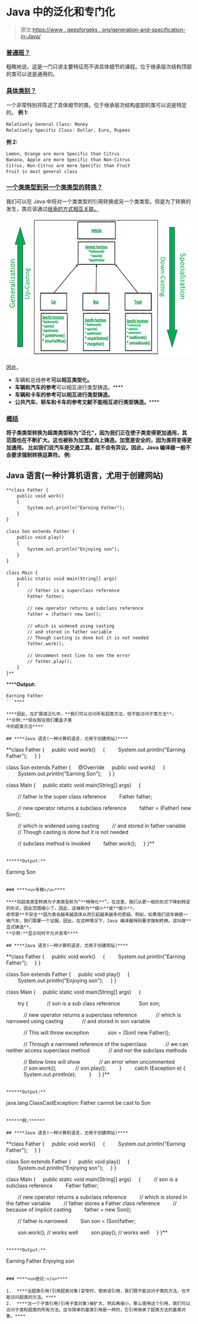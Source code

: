 # Java 中的泛化和专门化

> 原文:[https://www . geesforgeks . org/generation-and-specification-in-Java/](https://www.geeksforgeeks.org/generalization-and-specialization-in-java/)

### <u>普通班？</u>

粗略地说，这是一门只讲主要特征而不讲具体细节的课程。位于继承层次结构顶部的类可以说是通用的。

### <u>具体类别？</u>

一个非常特别并陈述了具体细节的类。位于继承层次结构底部的类可以说是特定的。
**例 1:**

```
Relatively General Class: Money
Relatively Specific Class: Dollar, Euro, Rupees
```

**例 2:**

```
Lemon, Orange are more Specific than Citrus
Banana, Apple are more Specific than Non-Citrus
Citrus, Non-Citrus are more Specific than Fruit
Fruit is most general class
```

### <u>一个类类型到另一个类类型的转换？</u>

我们可以在 Java 中将对一个类类型的引用转换成另一个类类型。但是为了转换的发生，类应该通过[继承的方式相互关联。](https://www.geeksforgeeks.org/inheritance-in-java/)

![](img/96f5ebe63e9c8afb39caded4a28a6e94.png)

因此，

*   车辆和总线参考**可以相互类型化。**
*   **车辆和汽车的参考**可以相互进行类型铸造。****
*   ****车辆和卡车的参考**可以相互进行类型铸造。******
*   ******公共汽车、轿车和卡车的参考文献**不能相互进行类型铸造。********

### ****<u>概括</u>****

****将子类类型转换为超类类型称为“**泛化**”，因为我们正在使子类变得更加通用，其范围也在不断扩大。这也被称为**加宽或向上铸造**。加宽是安全的，因为类将变得更加通用。
比如我们说汽车是交通工具，就不会有异议。因此，Java 编译器一般不会要求强制转换运算符。
**例:****** 

## ****Java 语言(一种计算机语言，尤用于创建网站)****

```
**class Father {
    public void work()
    {
        System.out.println("Earning Father");
    }
}

class Son extends Father {
    public void play()
    {
        System.out.println("Enjoying son");
    }
}

class Main {
    public static void main(String[] args)
    {
        // father is a superclass reference
        Father father;

        // new operator returns a subclass reference
        father = (Father) new Son();

        // which is widened using casting
        // and stored in father variable
        // Though casting is done but it is not needed
        father.work();

        // Uncomment next line to see the error
        // father.play();
    }
}**
```

******Output:** 

```
Earning Father
```**** 

****因此，在扩展或泛化中，**我们可以访问所有超类方法，但不能访问子类方法**。
**示例:**现在假设我们覆盖子类
中的超类方法****

## ****Java 语言(一种计算机语言，尤用于创建网站)****

```
**class Father {
    public void work()
    {
        System.out.println("Earning Father");
    }
}

class Son extends Father {
    @Override
    public void work()
    {
        System.out.println("Earning Son");
    }
}

class Main {
    public static void main(String[] args)
    {

        // father is the super class reference
        Father father;

        // new operator returns a subclass reference
        father = (Father) new Son();

        // which is widened using casting
        // and stored in father variable
        // Though casting is done but it is not needed

        // subclass method is invoked
        father.work();
    }
}**
```

******Output:** 

```
Earning Son
```**** 

### ****<u>专精</u>****

****将超类类型转换为子类类型称为“**特殊化**”。在这里，我们从更一般的形式下降到特定的形式，因此范围缩小了。因此，这被称为**缩小**或**缩小**。
收窄是**不安全**因为类会越来越具体从而引起越来越多的质疑。例如，如果我们说车辆是一辆汽车，我们需要一个证据。因此，在这种情况下，Java 编译器特别要求强制转换。这叫做**显式铸造**。
**示例:**显示何时不允许变窄**** 

## ****Java 语言(一种计算机语言，尤用于创建网站)****

```
**class Father {
    public void work()
    {
        System.out.println("Earning Father");
    }
}

class Son extends Father {
    public void play()
    {
        System.out.println("Enjoying son");
    }
}

class Main {
    public static void main(String[] args)
    {

        try {
            // son is a sub class reference
            Son son;

            // new operator returns a superclass reference
            // which is narrowed using casting
            // and stored in son variable

            // This will throw exception
            son = (Son) new Father();

            // Through a narrowed reference of the superclass
            // we can neither access superclass method
            // and nor the subclass methods

            // Below lines will show
            // an error when uncommented
            // son.work();
            // son.play();
        }
        catch (Exception e) {
            System.out.println(e);
        }
    }
}**
```

******Output:** 

```
java.lang.ClassCastException: Father cannot be cast to Son
```**** 

******例:****** 

## ****Java 语言(一种计算机语言，尤用于创建网站)****

```
**class Father {
    public void work()
    {
        System.out.println("Earning Father");
    }
}

class Son extends Father {
    public void play()
    {
        System.out.println("Enjoying son");
    }
}

class Main {
    public static void main(String[] args)
    {
        // son is a subclass reference
        Father father;

        // new operator returns a subclass reference
        // which is stored in the father variable
        // father stores a Father class reference
        // because of implicit casting
        father = new Son();

        // father is narrowed
        Son son = (Son)father;

        son.work(); // works well
        son.play(); // works well
    }
}**
```

******Output:** 

```
Earning Father
Enjoying son
```**** 

### ****<u>结论:</u>****

1.  ****当超类引用(引用超类对象)变窄时，使用该引用，我们既不能访问子类的方法，也不能访问超类的方法。****
2.  ****当一个子类引用(引用子类对象)被扩大，然后再缩小，那么使用这个引用，我们可以访问子类和超类的所有方法。这与简单的基类引用是一样的，它引用继承了超类方法的基类对象。****
